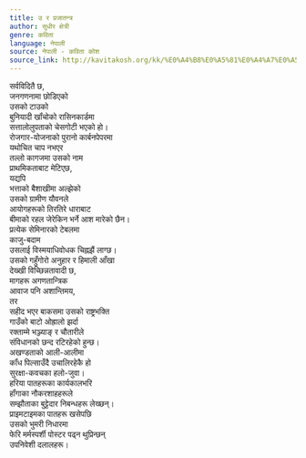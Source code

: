 ```yaml
---
title: उ र प्रजातन्त्र
author: सुधीर क्षेत्री
genre: कविता
language: नेपाली
source: नेपाली - कविता कोश
source_link: http://kavitakosh.org/kk/%E0%A4%B8%E0%A5%81%E0%A4%A7%E0%A5%80%E0%A4%B0_%E0%A4%95%E0%A5%8D%E0%A4%B7%E0%A5%87%E0%A4%A4%E0%A5%8D%E0%A4%B0%E0%A5%80
---
```


सर्वविदितै छ,  
जनगणनामा छोडिएको  
उसको टाउको  
बुनियादी खॉंचोको रासिनकार्डमा  
सत्तालोलुपताको चेसगोटी भएको हो।  
रोजगार-योजनाको पुरानो कार्बनपेपरमा  
यथोचित चाप नभएर  
तल्लो कागजमा उसको नाम  
प्राथमिकताबाट मेटिएछ,  
यद्यपि  
भत्ताको बैशाखीमा अल्झेको  
उसको ग्रामीण यौवनले  
आयोगहरूको तिरतिरे धाराबाट  
बीमाको रहल जेरेकिन भर्ने आश मारेको छैन।  
प्रत्येक सेमिनारको टेबलमा  
काजु-बदाम  
उसलाई विस्मयाधिवोधक चिह्नझैं लाग्छ।  
उसको गहुँगोरो अनुहार र हिमाली आँखा  
देख्खी विच्छिन्नतावादी छ,  
मागहरू अगणतान्त्रिक  
आवाज पनि अशान्तिमय,  
तर  
सहीद भएर बाकसमा उसको राष्ट्रभक्ति  
गाउँको बाटो ओह्रालो झर्दा  
रक्ताम्मे भञ्ज्याङ् र चौतारीले  
संविधानको छन्द रटिरहेको हुन्छ।  
अखण्डताको आली-आलीमा  
कॉंध पिल्साउँदै उचालिरहेकै हो  
सुरक्षा-कवचका हलो-जुवा।  
हरिया पातहरूका कार्यकालभरि  
हॉंगाका नौकरशाहहरूले  
सम्झौताका बुट्टेदार निबन्धहरू लेख्छन्।  
प्राइमटाइमका पातहरू खसेपछि  
उसको भुमरी निधारमा  
फेरि मर्मस्पर्शी पोस्टर पढ्न थुप्रिन्छन्  
उपनिवेशी दलालहरू।
